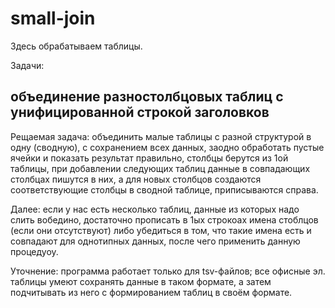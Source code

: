 small-join
========================

Здесь обрабатываем таблицы.

Задачи:

объединение разностолбцовых таблиц с унифицированной строкой заголовков
---------------------------

Рещаемая задача: 
объединить малые таблицы с разной структурой в одну (сводную),
с сохранением всех данных,
заодно обработать пустые ячейки и показать результат правильно,
столбцы берутся из 1ой таблицы, 
при добавлении следующих таблиц данные в совпадающих столбцах пишутся в них,
а для новых столбцов создаются соответствующие столбцы в сводной таблице,
приписываются справа.

Далее: 
если у нас есть несколько таблиц, данные из которых надо слить вобедино,
достаточно прописать в 1ых строкоах имена стоблцов (если они отсутствуют)
либо убедиться в том, что такие имена есть и совпадают для однотипных данных,
после чего применить данную процедуоу.

Уточнение:
программа работает только для tsv-файлов;
все офисные эл. таблицы умеют сохранять данные в таком формате,
а затем подчитывать из него с формированием таблиц в своём формате.
